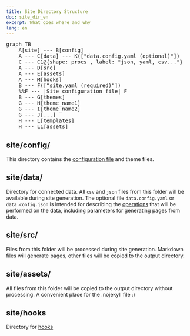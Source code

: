```yaml
---
title: Site Directory Structure
doc: site_dir_en
excerpt: What goes where and why
lang: en
---
```


<pre class="mermaid">
graph TB
    A[site] --- B[config]
    A --- C[data] --- K(["data.config.yaml (optional)"])
    C --- C1@{shape: procs , label: "json, yaml, csv..."}
    A --- D[src]
    A --- E[assets]
    A --- M[hooks]
    B --- F(["site.yaml (required)"])
    %%F --- |Site configuration file| F
    B --- G[themes]
    G --- H[theme_name1]
    G --- I[theme_name2]
    G --- J[...]
    H --- L[templates]
    H --- L1[assets]
</pre>

## site/config/

This directory contains the [configuration file](/+doc:config_file_en) and theme files.

## site/data/

Directory for connected data. All `csv` and `json` files from this folder will be available during site generation. The optional file `data.config.yaml` or `data.config.json` is intended for describing the [operations](/+doc:data_config_en) that will be performed on the data, including parameters for generating pages from data.

## site/src/

Files from this folder will be processed during site generation. Markdown files will generate pages, other files will be copied to the output directory.

## site/assets/

All files from this folder will be copied to the output directory without processing. A convenient place for the .nojekyll file :)

## site/hooks

Directory for [hooks](/+doc:hooks_en)
